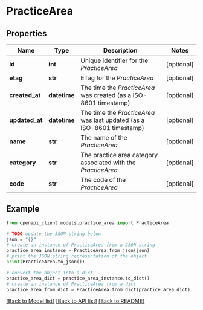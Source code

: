 # PracticeArea


## Properties

Name | Type | Description | Notes
------------ | ------------- | ------------- | -------------
**id** | **int** | Unique identifier for the *PracticeArea* | [optional] 
**etag** | **str** | ETag for the *PracticeArea* | [optional] 
**created_at** | **datetime** | The time the *PracticeArea* was created (as a ISO-8601 timestamp) | [optional] 
**updated_at** | **datetime** | The time the *PracticeArea* was last updated (as a ISO-8601 timestamp) | [optional] 
**name** | **str** | The name of the *PracticeArea* | [optional] 
**category** | **str** | The practice area category associated with the *PracticeArea*  | [optional] 
**code** | **str** | The code of the *PracticeArea* | [optional] 

## Example

```python
from openapi_client.models.practice_area import PracticeArea

# TODO update the JSON string below
json = "{}"
# create an instance of PracticeArea from a JSON string
practice_area_instance = PracticeArea.from_json(json)
# print the JSON string representation of the object
print(PracticeArea.to_json())

# convert the object into a dict
practice_area_dict = practice_area_instance.to_dict()
# create an instance of PracticeArea from a dict
practice_area_from_dict = PracticeArea.from_dict(practice_area_dict)
```
[[Back to Model list]](../README.md#documentation-for-models) [[Back to API list]](../README.md#documentation-for-api-endpoints) [[Back to README]](../README.md)



